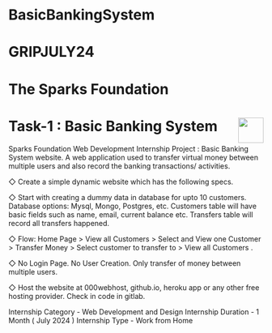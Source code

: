 # BasicBankingSystem
# GRIPJULY24
# The Sparks Foundation
# Task-1 : Basic Banking System     <a href="https://youtu.be/bYhDARbW2os?si=umLEYdbGZUe-V5MO"><img src="https://cdn2.iconfinder.com/data/icons/social-18/512/YouTube-2-256.png" width="50" height="50" align="right"></a> 

Sparks Foundation Web Development Internship Project : Basic Banking System website. 
A web application used to transfer virtual money between multiple users and also record the banking transactions/ activities.

                                
◇ Create a simple dynamic website which has the following specs.

◇ Start with creating a dummy data in database for upto 10
customers. Database options: Mysql, Mongo, Postgres, etc.
Customers table will have basic fields such as name, email,
current balance etc. Transfers table will record all transfers
happened.

◇ Flow: Home Page > View all Customers > Select and View one
Customer > Transfer Money > Select customer to transfer to >
View all Customers .

◇ No Login Page. No User Creation. Only transfer of money
between multiple users.

◇ Host the website at 000webhost, github.io, heroku app or any
other free hosting provider. Check in code in gitlab.


Internship Category - Web Development and Design
Internship Duration - 1 Month ( July 2024 )
Internship Type - Work from Home
